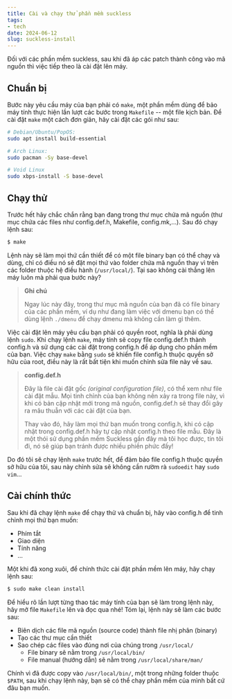 ```yaml
---
title: Cài và chạy thử phần mềm suckless
tags:
- tech
date: 2024-06-12
slug: suckless-install
---
```

Đối với các phần mềm suckless, sau khi đã áp các patch thành công vào mã nguồn thì việc tiếp theo là cài đặt lên máy.

## Chuẩn bị

Bước này yêu cầu máy của bạn phải có `make`, một phần mềm dùng để bảo máy tính thực hiện lần lượt các bước trong `Makefile` -- một file kịch bản.
Để cài đặt `make` một cách đơn giản, hãy cài đặt các gói như sau:

```bash
# Debian/Ubuntu/PopOS:
sudo apt install build-essential

# Arch Linux:
sudo pacman -Sy base-devel

# Void Linux
sudo xbps-install -S base-devel
```

## Chạy thử

Trước hết hãy chắc chắn rằng bạn đang trong thư mục chứa mã nguồn (thư mục chứa các files như config.def.h, Makefile, config.mk,...). Sau đó chạy lệnh sau:

```bash
$ make
```

Lệnh này sẽ làm mọi thứ cần thiết để có một file binary bạn có thể chạy và dùng, chỉ có điều nó sẽ đặt mọi thứ vào folder chứa mã nguồn thay vì trên các folder thuộc hệ điều hành (`/usr/local/`). Tại sao không cài thẳng lên máy luôn mà phải qua bước này?

> **Ghi chú**
>
> Ngay lúc này đây, trong thư mục mã nguồn của bạn đã có file binary của các phần mềm, ví dụ như đang làm việc với dmenu bạn có thể dùng lệnh `./dmenu` để chạy dmenu mà không cần làm gì thêm.

Việc cài đặt lên máy yêu cầu bạn phải có quyền root, nghĩa là phải dùng lệnh `sudo`. Khi chạy lệnh `make`, máy tính sẽ copy file config.def.h thành config.h và sử dụng các cài đặt trong config.h để áp dụng cho phần mềm của bạn. Việc chạy `make` bằng `sudo` sẽ khiến file config.h thuộc quyền sở hữu của root, điều này là rất bất tiện khi muốn chỉnh sửa file này về sau.

> **config.def.h**
>
> Đây là file cài đặt gốc _(original configuration file)_, có thể xem như file cài đặt mẫu. Mọi tinh chỉnh của bạn không nên xảy ra trong file này, vì khi có bản cập nhật mới trong mã nguồn, config.def.h sẽ thay đổi gây ra mâu thuẫn với các cài đặt của bạn.
>
> Thay vào đó, hãy làm mọi thứ bạn muốn trong config.h, khi có cập nhật trong config.def.h hãy tự cập nhật config.h theo file mẫu. Đây là một thói sử dụng phần mềm Suckless gần đây mà tôi học được, tin tôi đi, nó sẽ giúp bạn tránh được nhiều phiền phức đấy!

Do đó tôi sẽ chạy lệnh `make` trước hết, để đảm bảo file config.h thuộc quyền sở hữu của tôi, sau này chỉnh sửa sẽ không cần rườm rà `sudoedit` hay `sudo vim`...

## Cài chính thức

Sau khi đã chạy lệnh `make` để chạy thử và chuẩn bị, hãy vào config.h để tinh chỉnh mọi thứ bạn muốn:

* Phím tắt
* Giao diện
* Tính năng
* ...

Một khi đã xong xuôi, để chính thức cài đặt phần mềm lên máy, hãy chạy lệnh sau:

```bash
$ sudo make clean install
```

Để hiểu rõ lần lượt từng thao tác máy tính của bạn sẽ làm trong lệnh này, hãy mở file `Makefile` lên và đọc qua nhé! Tóm lại, lệnh này sẽ làm các bước sau:

* Biên dịch các file mã nguồn (source code) thành file nhị phân (binary)
* Tạo các thư mục cần thiết
* Sao chép các files vào đúng nơi của chúng trong `/usr/local/`
  * File binary sẽ nằm trong `/usr/local/bin/`
  * File manual (hướng dẫn) sẽ nằm trong `/usr/local/share/man/`

Chính vì đã được copy vào `/usr/local/bin/`, một trong những folder thuộc `$PATH`, sau khi chạy lệnh này, bạn sẽ có thể chạy phần mềm của mình bất cứ đâu bạn muốn.
